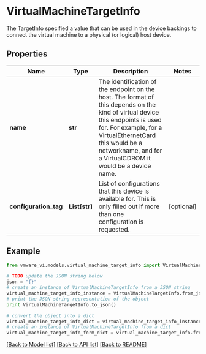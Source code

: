# VirtualMachineTargetInfo

The TargetInfo specified a value that can be used in the device backings to connect the virtual machine to a physical (or logical) host device. 

## Properties
Name | Type | Description | Notes
------------ | ------------- | ------------- | -------------
**name** | **str** | The identification of the endpoint on the host.  The format of this depends on the kind of virtual device this endpoints is used for. For example, for a VirtualEthernetCard this would be a networkname, and for a VirtualCDROM it would be a device name.  | 
**configuration_tag** | **List[str]** | List of configurations that this device is available for.  This is only filled out if more than one configuration is requested.  | [optional] 

## Example

```python
from vmware_vi.models.virtual_machine_target_info import VirtualMachineTargetInfo

# TODO update the JSON string below
json = "{}"
# create an instance of VirtualMachineTargetInfo from a JSON string
virtual_machine_target_info_instance = VirtualMachineTargetInfo.from_json(json)
# print the JSON string representation of the object
print VirtualMachineTargetInfo.to_json()

# convert the object into a dict
virtual_machine_target_info_dict = virtual_machine_target_info_instance.to_dict()
# create an instance of VirtualMachineTargetInfo from a dict
virtual_machine_target_info_form_dict = virtual_machine_target_info.from_dict(virtual_machine_target_info_dict)
```
[[Back to Model list]](../README.md#documentation-for-models) [[Back to API list]](../README.md#documentation-for-api-endpoints) [[Back to README]](../README.md)


